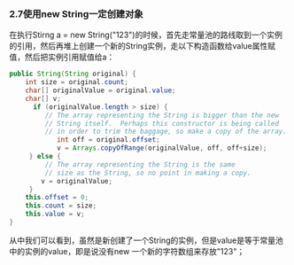 ### 2.7使用new String一定创建对象

在执行Stirng a = new String("123")的时候，首先走常量池的路线取到一个实例的引用，然后再堆上创建一个新的String实例，走以下构造函数给value属性赋值，然后把实例引用赋值给a：

``` java
public String(String original) {
    int size = original.count;
    char[] originalValue = original.value;
    char[] v;
      if (originalValue.length > size) {
         // The array representing the String is bigger than the new
         // String itself.  Perhaps this constructor is being called
         // in order to trim the baggage, so make a copy of the array.
            int off = original.offset;
            v = Arrays.copyOfRange(originalValue, off, off+size);
     } else {
         // The array representing the String is the same
         // size as the String, so no point in making a copy.
        v = originalValue;
     }
    this.offset = 0;
    this.count = size;
    this.value = v;
}
```

从中我们可以看到，虽然是新创建了一个String的实例，但是value是等于常量池中的实例的value，即是说没有new 一个新的字符数组来存放"123"；

